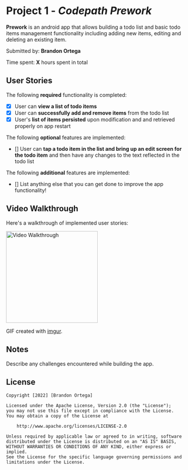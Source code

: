 # Project 1 - *Codepath Prework*

**Prework** is an android app that allows building a todo list and basic todo items management functionality including adding new items, editing and deleting an existing item.

Submitted by: **Brandon Ortega**

Time spent: **X** hours spent in total

## User Stories

The following **required** functionality is completed:

* [x] User can **view a list of todo items**
* [x] User can **successfully add and remove items** from the todo list
* [x] User's **list of items persisted** upon modification and and retrieved properly on app restart

The following **optional** features are implemented:

* [] User can **tap a todo item in the list and bring up an edit screen for the todo item** and then have any changes to the text reflected in the todo list

The following **additional** features are implemented:

* [] List anything else that you can get done to improve the app functionality!

## Video Walkthrough

Here's a walkthrough of implemented user stories:

<img src='https://imgur.com/GeCDxqg.gif' title='Video Walkthrough' width='250' alt='Video Walkthrough' />

GIF created with [imgur](https://imgur.com/).

## Notes

Describe any challenges encountered while building the app.

## License

    Copyright [2022] [Brandon Ortega]

    Licensed under the Apache License, Version 2.0 (the "License");
    you may not use this file except in compliance with the License.
    You may obtain a copy of the License at

        http://www.apache.org/licenses/LICENSE-2.0

    Unless required by applicable law or agreed to in writing, software
    distributed under the License is distributed on an "AS IS" BASIS,
    WITHOUT WARRANTIES OR CONDITIONS OF ANY KIND, either express or implied.
    See the License for the specific language governing permissions and
    limitations under the License.
